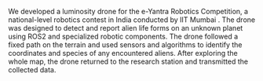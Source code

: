 We developed a luminosity drone for the e-Yantra Robotics Competition, a national-level robotics contest in India conducted by IIT Mumbai . The drone was designed to detect and report alien life forms on an unknown planet using ROS2 and specialized robotic components. The drone followed a fixed path on the terrain and used sensors and algorithms to identify the coordinates and species of any encountered aliens. After exploring the whole map, the drone returned to the research station and transmitted the collected data.